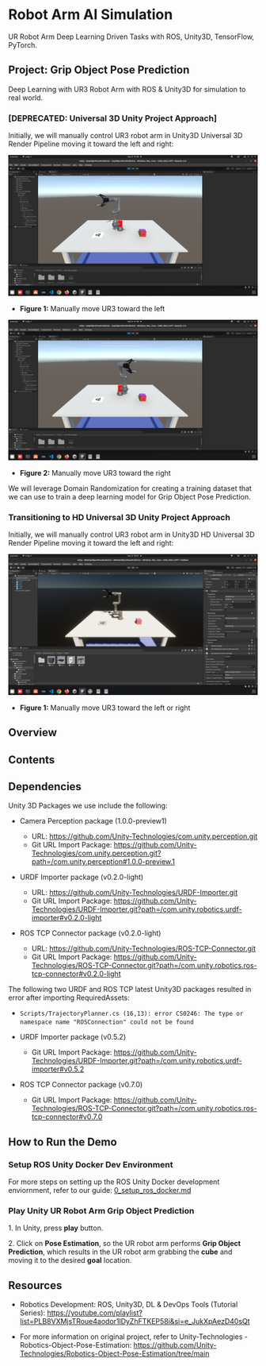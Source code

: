 # Robot Arm AI Simulation

UR Robot Arm Deep Learning Driven Tasks with ROS, Unity3D, TensorFlow, PyTorch.

## Project: Grip Object Pose Prediction

Deep Learning with UR3 Robot Arm with ROS & Unity3D for simulation to real world.

### [DEPRECATED: Universal 3D Unity Project Approach]

Initially, we will manually control UR3 robot arm in Unity3D Universal 3D Render Pipeline moving it toward the left and right:

![](./images/manual_control_ur3_toward_left_unity3d.png)

- **Figure 1:** Manually move UR3 toward the left

![](./images/manual_control_ur3_toward_right_unity3d.png)

- **Figure 2:** Manually move UR3 toward the right

We will leverage Domain Randomization for creating a training dataset that we can use to train a deep learning model for Grip Object Pose Prediction.

### Transitioning to HD Universal 3D Unity Project Approach

Initially, we will manually control UR3 robot arm in Unity3D HD Universal 3D Render Pipeline moving it toward the left and right:

![](./images/HD_Univeral_3D_Unity_UR3_Gripper.png)

- **Figure 1:** Manually move UR3 toward the left or right

<!-- ROS URDF -->

## Overview

## Contents

## Dependencies

Unity 3D Packages we use include the following:

- Camera Perception package (1.0.0-preview1)
    - URL: https://github.com/Unity-Technologies/com.unity.perception.git
    - Git URL Import Package: https://github.com/Unity-Technologies/com.unity.perception.git?path=/com.unity.perception#1.0.0-preview.1

- URDF Importer package (v0.2.0-light)
    - URL: https://github.com/Unity-Technologies/URDF-Importer.git
    - Git URL Import Package: https://github.com/Unity-Technologies/URDF-Importer.git?path=/com.unity.robotics.urdf-importer#v0.2.0-light

- ROS TCP Connector package (v0.2.0-light)
    - URL: https://github.com/Unity-Technologies/ROS-TCP-Connector.git
    - Git URL Import Package: https://github.com/Unity-Technologies/ROS-TCP-Connector.git?path=/com.unity.robotics.ros-tcp-connector#v0.2.0-light

The following two URDF and ROS TCP latest Unity3D packages resulted in error after importing RequiredAssets:

- `Scripts/TrajectoryPlanner.cs (16,13): error CS0246: The type or namespace name "ROSConnection" could not be found`

- URDF Importer package (v0.5.2)
    - Git URL Import Package: https://github.com/Unity-Technologies/URDF-Importer.git?path=/com.unity.robotics.urdf-importer#v0.5.2

- ROS TCP Connector package (v0.7.0)
    - Git URL Import Package: https://github.com/Unity-Technologies/ROS-TCP-Connector.git?path=/com.unity.robotics.ros-tcp-connector#v0.7.0

## How to Run the Demo

### Setup ROS Unity Docker Dev Environment

For more steps on setting up the ROS Unity Docker development enviornment, refer to our guide: [0_setup_ros_docker.md](../Robot-Arm-AI-Simulation/docs/0_setup_ros_docker.md)

<!-- ### Build ROS Docker Image & Launch Docker Container  -->

<!-- Download the assets from the "Robotics Development: ROS, Unity3D, DL & DevOps Tools (Tutorial Series)" resource. -->

<!-- Then run these commands to build the ROS docker image:

~~~bash
cd ~/src/Robot-Arm-AI-Simulation/

# Assuming you downloaded the tutorial assets into our project's folder, navigate to this folder
cd Robotics-Object-Pose-Estimation-main/Robotics-Object-Pose-Estimation

# docker build -t unity-robotics:pose-estimation -f docker/Dockerfile .
docker build -t unity-robotics:pose-estimation -f docker/unity-robotics/Dockerfile .
~~~ -->

<!-- Lauch ROS docker container:

~~~bash
docker run -it --rm -p 10000:10000 -p 5005:5005 unity-robotics:pose-estimation /bin/bash
~~~ -->

<!-- Source ROS workspace:

~~~bash
# After launching docker container, you start in this folder
# root@59f88a544b40:/catkin_ws#
source devel/setup.bash
~~~ -->

<!-- - NOTE: For the "Build ROS Docker Image", I referenced the video tutorial's markdown "Robotics-Object-Pose-Estimation/Documentation/quick_demo_full.md" and their "Set Up the ROS Side" -->

<!-- ### Launch ROS MoveIt in Docker Container

We will run `roslaunch` to start ROS core, set ROS parameters, start server endpoint, start Mover service, start Pose Estimation nodes and launch Moveit:

~~~bash
roslaunch ur3_moveit pose_est.launch
~~~ -->

### Play Unity UR Robot Arm Grip Object Prediction

1\. In Unity, press **play** button.

2\. Click on **Pose Estimation**, so the UR robot arm performs **Grip Object Prediction**,
which results in the UR robot arm grabbing the **cube** and moving it to the desired **goal**
location.

## Resources

- Robotics Development: ROS, Unity3D, DL & DevOps Tools (Tutorial Series): https://youtube.com/playlist?list=PLB8VXMjsTRoue4aodor1lDyZhFTKEP58i&si=e_JukXpAezD40sQt

- For more information on original project, refer to Unity-Technologies - Robotics-Object-Pose-Estimation: https://github.com/Unity-Technologies/Robotics-Object-Pose-Estimation/tree/main
